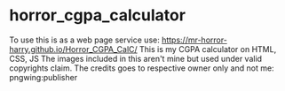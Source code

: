 # horror_cgpa_calculator
  To use this is as a web page service use: https://mr-horror-harry.github.io/Horror_CGPA_CalC/
 This is my CGPA calculator on HTML, CSS, JS
 The images included in this aren't mine but used under valid copyrights claim. The credits goes to respective owner only and not me: pngwing:publisher
